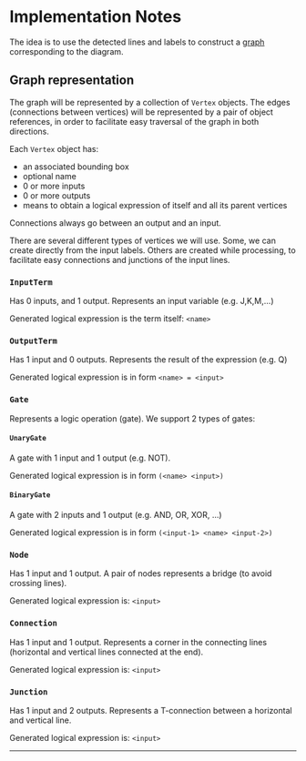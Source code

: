 Implementation Notes
====================

The idea is to use the detected lines and labels to construct a [graph](https://en.wikipedia.org/wiki/Graph_theory)
corresponding to the diagram.

## Graph representation

The graph will be represented by a collection of `Vertex` objects.
The edges (connections between vertices) will be represented by a pair of object references,
in order to facilitate easy traversal of the graph in both directions.

Each `Vertex` object has:
* an associated bounding box
* optional name
* 0 or more inputs
* 0 or more outputs
* means to obtain a logical expression of itself and all its parent vertices

Connections always go between an output and an input.

There are several different types of vertices we will use. Some, we can create directly from the input labels.
Others are created while processing, to facilitate easy connections and junctions of the input lines.

### `InputTerm`

Has 0 inputs, and 1 output. Represents an input variable (e.g. J,K,M,...)

Generated logical expression is the term itself: `<name>`

### `OutputTerm`

Has 1 input and 0 outputs. Represents the result of the expression (e.g. Q)

Generated logical expression is in form `<name> = <input>`

### `Gate`

Represents a logic operation (gate). We support 2 types of gates:

#### `UnaryGate`

A gate with 1 input and 1 output (e.g. NOT).

Generated logical expression is in form `(<name> <input>)`

#### `BinaryGate`

A gate with 2 inputs and 1 output (e.g. AND, OR, XOR, ...)

Generated logical expression is in form `(<input-1> <name> <input-2>)`

### `Node`

Has 1 input and 1 output. A pair of nodes represents a bridge (to avoid crossing lines).

Generated logical expression is: `<input>`

### `Connection`

Has 1 input and 1 output. Represents a corner in the connecting lines (horizontal and vertical lines connected at the end).

Generated logical expression is: `<input>`

### `Junction`

Has 1 input and 2 outputs. Represents a T-connection between a horizontal and vertical line.

Generated logical expression is: `<input>`

----

